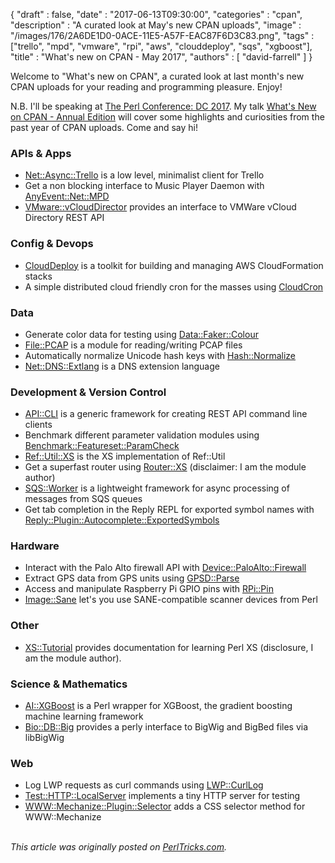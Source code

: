 {
   "draft" : false,
   "date" : "2017-06-13T09:30:00",
   "categories" : "cpan",
   "description" : "A curated look at May's new CPAN uploads",
   "image" : "/images/176/2A6DE1D0-0ACE-11E5-A57F-EAC87F6D3C83.png",
   "tags" : ["trello", "mpd", "vmware", "rpi", "aws", "clouddeploy", "sqs", "xgboost"],
   "title" : "What's new on CPAN - May 2017",
   "authors" : [
      "david-farrell"
   ]
}


Welcome to "What's new on CPAN", a curated look at last month's new CPAN uploads for your reading and programming pleasure. Enjoy!

N.B. I'll be speaking at [The Perl Conference: DC 2017](http://www.perlconference.us/tpc-2017-dc/). My talk [What's New on CPAN - Annual Edition](http://www.perlconference.us/tpc-2017-dc/talks/#what_s_new_on_cpan_annual_edition) will cover some highlights and curiosities from the past year of CPAN uploads. Come and say hi!

### APIs & Apps
* [Net::Async::Trello](https://metacpan.org/pod/Net::Async::Trello) is a low level, minimalist client for Trello
* Get a non blocking interface to Music Player Daemon with [AnyEvent::Net::MPD](https://metacpan.org/pod/AnyEvent::Net::MPD)
* [VMware::vCloudDirector](https://metacpan.org/pod/VMware::vCloudDirector) provides an interface to VMWare vCloud Directory REST API


### Config & Devops
* [CloudDeploy](https://metacpan.org/pod/CloudDeploy) is a toolkit for building and managing AWS CloudFormation stacks
* A simple distributed cloud friendly cron for the masses using [CloudCron](https://metacpan.org/pod/CloudCron)


### Data
* Generate color data for testing using [Data::Faker::Colour](https://metacpan.org/pod/Data::Faker::Colour)
* [File::PCAP](https://metacpan.org/pod/File::PCAP) is a module for reading/writing PCAP files
* Automatically normalize Unicode hash keys with [Hash::Normalize](https://metacpan.org/pod/Hash::Normalize)
* [Net::DNS::Extlang](https://metacpan.org/pod/Net::DNS::Extlang) is a DNS extension language


### Development & Version Control
* [API::CLI](https://metacpan.org/pod/API::CLI) is a generic framework for creating REST API command line clients
* Benchmark different parameter validation modules using [Benchmark::Featureset::ParamCheck](https://metacpan.org/pod/Benchmark::Featureset::ParamCheck)
* [Ref::Util::XS](https://metacpan.org/pod/Ref::Util::XS) is the XS implementation of Ref::Util
* Get a superfast router using [Router::XS](https://metacpan.org/pod/Router::XS) (disclaimer: I am the module author)
* [SQS::Worker](https://metacpan.org/pod/SQS::Worker) is a lightweight framework for async processing of messages from SQS queues
* Get tab completion in the Reply REPL for exported symbol names with [Reply::Plugin::Autocomplete::ExportedSymbols](https://metacpan.org/pod/Reply::Plugin::Autocomplete::ExportedSymbols)


### Hardware
* Interact with the Palo Alto firewall API with [Device::PaloAlto::Firewall](https://metacpan.org/pod/Device::PaloAlto::Firewall)
* Extract GPS data from GPS units using [GPSD::Parse](https://metacpan.org/pod/GPSD::Parse)
* Access and manipulate Raspberry Pi GPIO pins with [RPi::Pin](https://metacpan.org/pod/RPi::Pin)
* [Image::Sane](https://metacpan.org/pod/Image::Sane) let's you use SANE-compatible scanner devices from Perl


### Other
* [XS::Tutorial](https://metacpan.org/pod/XS::Tutorial) provides documentation for learning Perl XS (disclosure, I am the module author).

### Science & Mathematics
* [AI::XGBoost](https://metacpan.org/pod/AI::XGBoost) is a Perl wrapper for XGBoost, the gradient boosting machine learning framework
* [Bio::DB::Big](https://metacpan.org/pod/Bio::DB::Big) provides a perly interface to BigWig and BigBed files via libBigWig


### Web
* Log LWP requests as curl commands using [LWP::CurlLog](https://metacpan.org/pod/LWP::CurlLog)
* [Test::HTTP::LocalServer](https://metacpan.org/pod/Test::HTTP::LocalServer) implements a tiny HTTP server for testing
* [WWW::Mechanize::Plugin::Selector](https://metacpan.org/pod/WWW::Mechanize::Plugin::Selector) adds a CSS selector method for WWW::Mechanize

\
*This article was originally posted on [PerlTricks.com](http://perltricks.com).*
